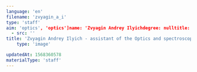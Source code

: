 ```yaml
---
language: 'en'
filename: 'zvyagin_a_i'
type: 'staff'
aim: 'optics', 'optics']name: 'Zvyagin Andrey Ilyichdegree: nulltitle: nullpost: 'техник 1 кат', 'assistant']speciality: '(01.04.07) Condensed matter physicscontacts: []avatar:
  - src: ''
title: 'Zvyagin Andrey Ilyich - assistant of the Optics and spectroscopy Department'
    type: 'image'

updatedAt: 1568360578
materialType: 'staff'
---
```


